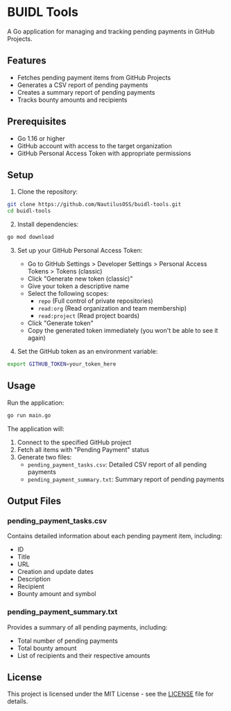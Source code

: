 # BUIDL Tools

A Go application for managing and tracking pending payments in GitHub Projects.

## Features

- Fetches pending payment items from GitHub Projects
- Generates a CSV report of pending payments
- Creates a summary report of pending payments
- Tracks bounty amounts and recipients

## Prerequisites

- Go 1.16 or higher
- GitHub account with access to the target organization
- GitHub Personal Access Token with appropriate permissions

## Setup

1. Clone the repository:
```bash
git clone https://github.com/NautilusOSS/buidl-tools.git
cd buidl-tools
```

2. Install dependencies:
```bash
go mod download
```

3. Set up your GitHub Personal Access Token:
   - Go to GitHub Settings > Developer Settings > Personal Access Tokens > Tokens (classic)
   - Click "Generate new token (classic)"
   - Give your token a descriptive name
   - Select the following scopes:
     - `repo` (Full control of private repositories)
     - `read:org` (Read organization and team membership)
     - `read:project` (Read project boards)
   - Click "Generate token"
   - Copy the generated token immediately (you won't be able to see it again)

4. Set the GitHub token as an environment variable:
```bash
export GITHUB_TOKEN=your_token_here
```

## Usage

Run the application:
```bash
go run main.go
```

The application will:
1. Connect to the specified GitHub project
2. Fetch all items with "Pending Payment" status
3. Generate two files:
   - `pending_payment_tasks.csv`: Detailed CSV report of all pending payments
   - `pending_payment_summary.txt`: Summary report of pending payments

## Output Files

### pending_payment_tasks.csv
Contains detailed information about each pending payment item, including:
- ID
- Title
- URL
- Creation and update dates
- Description
- Recipient
- Bounty amount and symbol

### pending_payment_summary.txt
Provides a summary of all pending payments, including:
- Total number of pending payments
- Total bounty amount
- List of recipients and their respective amounts

## License

This project is licensed under the MIT License - see the [LICENSE](LICENSE) file for details.